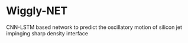 # Wiggly-NET
CNN-LSTM based network to predict the oscillatory motion of silicon jet impinging sharp density interface
